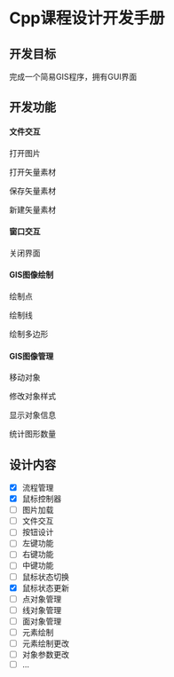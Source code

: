 # Cpp课程设计开发手册

## 开发目标

完成一个简易GIS程序，拥有GUI界面

## 开发功能

#### 文件交互

打开图片

打开矢量素材

保存矢量素材

新建矢量素材

#### 窗口交互

关闭界面

#### GIS图像绘制

绘制点

绘制线

绘制多边形

#### GIS图像管理

移动对象

修改对象样式

显示对象信息

统计图形数量

## 设计内容

- [x] 流程管理
- [x] 鼠标控制器
- [ ] 图片加载
- [ ] 文件交互
- [ ] 按钮设计
- [ ] 左键功能
- [ ] 右键功能
- [ ] 中键功能
- [ ] 鼠标状态切换
- [x] 鼠标状态更新
- [ ] 点对象管理
- [ ] 线对象管理
- [ ] 面对象管理
- [ ] 元素绘制
- [ ] 元素绘制更改
- [ ] 对象参数更改
- [ ] ...